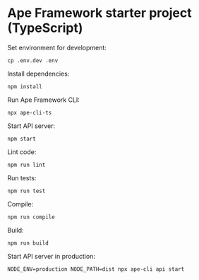 # Ape Framework starter project (TypeScript)

Set environment for development:

```
cp .env.dev .env
```

Install dependencies:

```
npm install
```

Run Ape Framework CLI:

```
npx ape-cli-ts
```

Start API server:

```
npm start
```

Lint code:

```
npm run lint
```

Run tests:

```
npm run test
```

Compile:

```
npm run compile
```

Build:

```
npm run build
```

Start API server in production:

```
NODE_ENV=production NODE_PATH=dist npx ape-cli api start
```
